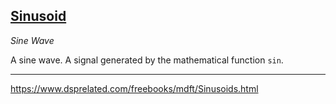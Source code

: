 ## [Sinusoid](#sinusoid)
*Sine Wave*

A sine wave. A signal generated by the mathematical function `sin`.

---

https://www.dsprelated.com/freebooks/mdft/Sinusoids.html